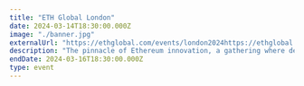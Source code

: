 ```yaml
---
title: "ETH Global London"
date: 2024-03-14T18:30:00.000Z
image: "./banner.jpg"
externalUrl: "https://ethglobal.com/events/london2024https://ethglobal.com/events/london2024"
description: "The pinnacle of Ethereum innovation, a gathering where developers, entrepreneurs, and blockchain enthusiasts converge to push boundaries. Through workshops, talks, and collaborative hacking, participants craft solutions for the decentralized future. Fueling creativity and connectivity, it shapes the trajectory of Ethereum's evolution and adoption."
endDate: 2024-03-16T18:30:00.000Z
type: event
---
```

